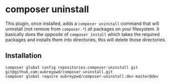 # composer uninstall

This plugin, once installed, adds a `composer uninstall` command that will uninstall (not remove from `composer.*`) all packages on your filesystem. It basically does the _opposite_ of `composer install` which takes the required packages and installs them into directories, this will delete those directories.

## Installation

```
composer global config repositories.composer-uninstall git git@github.com:aubreypwd/composer-uninstall.git
composer global require aubreypwd/composer-uninstall:dev-master@dev
```
